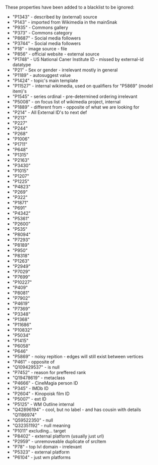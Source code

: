 These properties have been added to a blacklist to be ignored: 

- "P1343" - described by (external) source 
- "P143" - imported from Wikimedia in the mainSnak
- "P935" - Commons gallery 
- "P373" - Commons category
- "P8687" - Social media followers 
- "P3744" - Social media followers 
- "P18" - image source - file
- "P856" - official website - external source
- "P1748" - US National Caner Institute ID - missed by external-id datatype
- "P21" - Sex or gender - irrelevant mostly in general
- "P1189" - autosuggest value  
- "P1424" - topic's main template 
- "P11527" - internal wikimedia, used on qualifiers for "P5869" (model item)'s
- "P1545" - series ordinal - pre-determined ordering irrelevant
- "P5008" - on focus list of wikimedia project, internal
- "P1889" - different from - opposite of what we are looking for
- "P214" - All External ID's to next def
- "P213" 
- "P227"
- "P244" 
- "P268" 
- "P1006" 
- "P1711" 
- "P648" 
- "P1315"
- "P2163"
- "P3430" 
-  "P1015" 
-  "P1207" 
-  "P1225" 
-  "P4823" 
-  "P269" 
-  "P322" 
-  "P1871" 
-  "P691"
-  "P4342" 
-  "P5361" 
-  "P2600" 
-  "P535" 
-  "P8094" 
-  "P7293" 
-  "P8189" 
-  "P950" 
-  "P8318" 
-  "P1263"
-  "P2949" 
-  "P7029" 
-  "P7699" 
-  "P10227" 
-  "P409" 
-  "P8081" 
-  "P7902" 
-  "P4619" 
-  "P7369" 
-  "P3348"
-  "P1368"
-  "P11686" 
-  "P10832" 
-  "P5034" 
-  "P1415" 
-  "P6058" 
-  "P646"
-  "P5869" - noisy repition - edges will still exist between vertices
-  "P461" - opposite of
-  "Q109429537" - is null
-  "P7452" - reason for preffered rank
-  "Q19478619" - metaclass
-  "P4666" - CineMagia person ID
-  "P345" - IMDb ID
-  "P2604" - Kinopoisk film ID
-  "P5007" - ext ID
-  "P5125" - WM Outline internal 
-  "Q42896194" - cool, but no label - and has cousin with details "Q1186974"
-  "Q59522350" - null
-  "Q32351192" - null meaning
-  "P1011" excluding... target
-  "P8402" - external platform (usually just url)
-  "P2959" - unremoveable duplicate of srcItem
-  "P78" - top lvl domain - irrelevant
-  "P5323" - external platform
-  "P6104" - just wm platforms